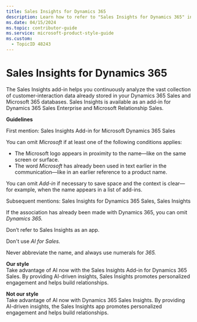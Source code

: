```yaml
---
title: Sales Insights for Dynamics 365
description: Learn how to refer to "Sales Insights for Dynamics 365" in your content.
ms.date: 04/15/2024
ms.topic: contributor-guide
ms.service: microsoft-product-style-guide
ms.custom:
  - TopicID 48243
---
```



# Sales Insights for Dynamics 365

The Sales Insights add-in helps you continuously analyze the vast collection of customer-interaction data already stored in your Dynamics 365 Sales and Microsoft 365 databases. Sales Insights is available as an add-in for Dynamics 365 Sales Enterprise and Microsoft Relationship Sales.

**Guidelines**

First mention: Sales Insights Add-in for Microsoft Dynamics 365 Sales

You can omit *Microsoft* if at least one of the following conditions applies:

- The Microsoft logo appears in proximity to the name—like on the same screen or surface.
- The word *Microsoft* has already been used in text earlier in the communication—like in an earlier reference to a product name.

You can omit *Add-in* if necessary to save space and the context is clear—for example, when the name appears in a list of add-ins.

Subsequent mentions: Sales Insights for Dynamics 365 Sales, Sales Insights

If the association has already been made with Dynamics 365, you can omit *Dynamics 365.*

Don’t refer to Sales Insights as an app.

Don't use *AI for Sales.*

Never abbreviate the name, and always use numerals for *365.*

**Our style**  
Take advantage of AI now with the Sales Insights Add-in for Dynamics 365 Sales. By providing AI-driven insights, Sales Insights promotes personalized engagement and helps build relationships.

**Not our style**  
Take advantage of AI now with Dynamics 365 Sales Insights. By providing AI-driven insights, the Sales Insights app promotes personalized engagement and helps build relationships.

  
